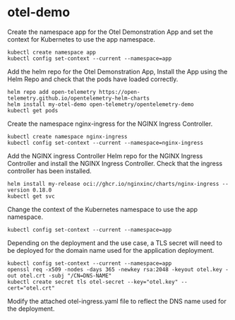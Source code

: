 
# otel-demo

Create the namespace app for the Otel Demonstration App and set the context for Kubernetes to use the app namespace.
```
kubectl create namespace app 
kubectl config set-context --current --namespace=app
```
Add the helm repo for the Otel Demonstration App, Install the App using the Helm Repo and check that the pods have loaded correctly.
```
helm repo add open-telemetry https://open-telemetry.github.io/opentelemetry-helm-charts
helm install my-otel-demo open-telemetry/opentelemetry-demo
kubectl get pods
```

Create the namespace nginx-ingress for the NGINX Ingress Controller.
```
kubectl create namespace nginx-ingress
kubectl config set-context --current --namespace=nginx-ingress
```

Add the NGINX ingress Controller Helm repo for the NGINX Ingress Controller and install the NGINX Ingress Controller. Check that the ingress controller has been installed.

```
helm install my-release oci://ghcr.io/nginxinc/charts/nginx-ingress --version 0.18.0
kubectl get svc

```
Change the context of the Kubernetes namespace to use the app namespace.

```
kubectl config set-context --current --namespace=app
```
Depending on the deployment and the use case, a TLS secret will need to be deployed for the domain name used for the application deployment.

```
kubectl config set-context --current --namespace=app
openssl req -x509 -nodes -days 365 -newkey rsa:2048 -keyout otel.key -out otel.crt -subj "/CN=DNS-NAME"
kubectl create secret tls otel-secret --key="otel.key" --cert="otel.crt"
```
Modify the attached otel-ingress.yaml file to reflect the DNS name used for the deployment.

